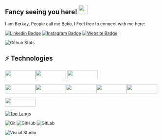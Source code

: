## Fancy seeing you here! <img src="https://raw.githubusercontent.com/dev-berkayy/dev-berkayy/master/wave.gif" width="30">
I am Berkay, People call me Beko, I Feel free to connect with me here:  

[![Linkedin Badge](https://img.shields.io/badge/-berkayyıldırım-blue?style=flat-square&logo=Linkedin&logoColor=white&link=https://www.linkedin.com/in/berkay-yıldırım-75b9a2239/)](https://www.linkedin.com/in/berkay-yıldırım-75b9a2239/)
[![Instagram Badge](https://img.shields.io/badge/-berkay4yldrm-purple?style=flat-square&logo=instagram&logoColor=white&link=https://instagram.com/berkay4yldrm/)](https://instagram.com/berkay4yldrm)
[![Website Badge](https://img.shields.io/badge/-berkayyıldırım-black?style=flat-square&logo=vite&logoColor=white&link=https://berkayy.dev)](https://berkayy.dev)


![Github Stats](https://github-readme-stats.vercel.app/api?username=dev-berkayy&count_private=true&show_icons=true&include_all_commits=true)
## ⚡ Technologies 
<img src="https://img.shields.io/badge/-JavaScript-black?style=flat-square&logo=javascript" height="30" width="100"><img src="https://img.shields.io/badge/-React-black?style=flat-square&logo=react" height="30" width="100">
<img src="https://img.shields.io/badge/-TypeScript-black?style=flat-square&logo=typescript&logoColor=white" height="30" width="100">

<img src="https://img.shields.io/badge/-Sass-CC6699?style=flat-square&logo=sass&logoColor=white" height="30" width="100"><img src="https://img.shields.io/badge/-TailwindCSS-38B2AC?style=flat-square&logo=tailwind-css&logoColor=white" height="30" width="100"><img src="https://img.shields.io/badge/-CSS3-1572B6?style=flat-square&logo=css3" height="30" width="100"><img src="https://img.shields.io/badge/-Material--UI-0081CB?style=flat-square&logo=material-ui" height="30" width="100"><img src="https://img.shields.io/badge/-Bootstrap-563D7C?style=flat-square&logo=bootstrap" height="30" width="100">

<img src="https://img.shields.io/badge/-HTML5-E34F26?style=flat-square&logo=html5&logoColor=white" height="30" width="100">
                                                                
[![Top Langs](https://github-readme-stats.vercel.app/api/top-langs/?username=dev-berkayy&layout=compact)](https://github.com/anuraghazra/github-readme-stats)

                                                                                                                
![Git](https://img.shields.io/badge/-Git-black?style=flat-square&logo=git)
![GitHub](https://img.shields.io/badge/-GitHub-181717?style=flat-square&logo=github)
![GitLab](https://img.shields.io/badge/-GitLab-FCA121?style=flat-square&logo=gitlab)
  
![Visual Studio](https://img.shields.io/badge/-Visual%20Studio-5C2D91?style=flat-square&logo=visual-studio&logoColor=white)






